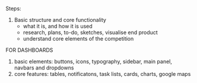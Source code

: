 Steps:

1. Basic structure and core functionality
	- what it is, and how it is used
	- research, plans, to-do, sketches, visualise end product
	- understand core elements of the competition

FOR DASHBOARDS
1. basic elements: buttons, icons, typography, sidebar, main panel, navbars and dropdowns
2. core features: tables, notificatons, task lists, cards, charts, google maps
